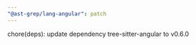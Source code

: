 ```yaml
---
"@ast-grep/lang-angular": patch
---
```


chore(deps): update dependency tree-sitter-angular to v0.6.0
